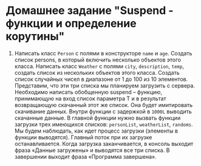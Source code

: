 # Домашнее задание "Suspend - функции и определение корутины"


1.    Написать класс `Person` с полями в конструкторе `name` и `age`. Создать список persons, в который включить несколько объектов этого класса. Написать класс `Weather` с полями `city`, `description`, `temp`, создать список из нескольких объектов этого класса. Создать список случайных чисел в диапазоне от 1 до 100 из 10 элементов. Представим, что эти три списка мы планируем загрузить с сервера. Необходимо написать обобщенную suspend – функцию, принимающую на вход список параметра T и в результат возвращающую скачанный этот же список. Она будет имитировать скачивание данных. Внутри функции с задержкой в `1000L` выводить скачанные данные. В главной функции нужно вызвать функции загрузки трех имеющихся списков: `personList`, `weatherList`, `randoms`. Мы будем наблюдать, как идет процесс загрузки (элементы в функции выводятся). Главный поток при их загрузке останавливается. Когда загрузка заканчивается, в консоль выходит фраза «Данные загружены» и выводятся все три списка. В завершении выходит фраза «Программа завершена». 
